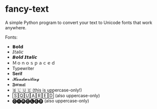 # fancy-text
A simple Python program to convert your text to Unicode fonts that work anywhere. 

Fonts:
- 𝗕𝗼𝗹𝗱
- 𝘐𝘵𝘢𝘭𝘪𝘤
- 𝘽𝙤𝙡𝙙 𝙄𝙩𝙖𝙡𝙞𝙘
- Ｍｏｎｏｓｐａｃｅｄ
- Typewriter
- 𝐒𝐞𝐫𝐢𝐟
- 𝓗𝓪𝓷𝓭𝔀𝓻𝓲𝓽𝓲𝓷𝓰
- 𝕱𝖔𝖗𝖒𝖆𝖑
- 🇧 🇱 🇺 🇪 (this is uppercase-only!)
- 🅂🅀🅄🄰🅁🄴🄳 (also uppercase-only)
- 🅒🅘🅡🅒🅛🅔🅓 (also uppercase-only)
